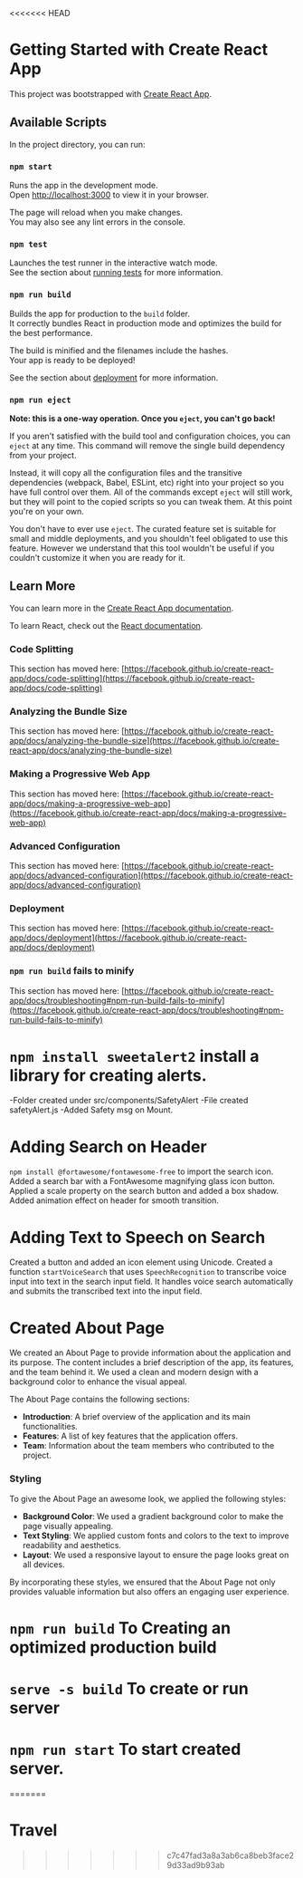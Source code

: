 <<<<<<< HEAD
# Getting Started with Create React App

This project was bootstrapped with [Create React App](https://github.com/facebook/create-react-app).

## Available Scripts

In the project directory, you can run:

### `npm start`

Runs the app in the development mode.\
Open [http://localhost:3000](http://localhost:3000) to view it in your browser.

The page will reload when you make changes.\
You may also see any lint errors in the console.

### `npm test`

Launches the test runner in the interactive watch mode.\
See the section about [running tests](https://facebook.github.io/create-react-app/docs/running-tests) for more information.

### `npm run build`

Builds the app for production to the `build` folder.\
It correctly bundles React in production mode and optimizes the build for the best performance.

The build is minified and the filenames include the hashes.\
Your app is ready to be deployed!

See the section about [deployment](https://facebook.github.io/create-react-app/docs/deployment) for more information.

### `npm run eject`

**Note: this is a one-way operation. Once you `eject`, you can't go back!**

If you aren't satisfied with the build tool and configuration choices, you can `eject` at any time. This command will remove the single build dependency from your project.

Instead, it will copy all the configuration files and the transitive dependencies (webpack, Babel, ESLint, etc) right into your project so you have full control over them. All of the commands except `eject` will still work, but they will point to the copied scripts so you can tweak them. At this point you're on your own.

You don't have to ever use `eject`. The curated feature set is suitable for small and middle deployments, and you shouldn't feel obligated to use this feature. However we understand that this tool wouldn't be useful if you couldn't customize it when you are ready for it.

## Learn More

You can learn more in the [Create React App documentation](https://facebook.github.io/create-react-app/docs/getting-started).

To learn React, check out the [React documentation](https://reactjs.org/).

### Code Splitting

This section has moved here: [https://facebook.github.io/create-react-app/docs/code-splitting](https://facebook.github.io/create-react-app/docs/code-splitting)

### Analyzing the Bundle Size

This section has moved here: [https://facebook.github.io/create-react-app/docs/analyzing-the-bundle-size](https://facebook.github.io/create-react-app/docs/analyzing-the-bundle-size)

### Making a Progressive Web App

This section has moved here: [https://facebook.github.io/create-react-app/docs/making-a-progressive-web-app](https://facebook.github.io/create-react-app/docs/making-a-progressive-web-app)

### Advanced Configuration

This section has moved here: [https://facebook.github.io/create-react-app/docs/advanced-configuration](https://facebook.github.io/create-react-app/docs/advanced-configuration)

### Deployment

This section has moved here: [https://facebook.github.io/create-react-app/docs/deployment](https://facebook.github.io/create-react-app/docs/deployment)

### `npm run build` fails to minify

This section has moved here: [https://facebook.github.io/create-react-app/docs/troubleshooting#npm-run-build-fails-to-minify](https://facebook.github.io/create-react-app/docs/troubleshooting#npm-run-build-fails-to-minify)

# `npm install sweetalert2` install a library for creating alerts.
-Folder created under src/components/SafetyAlert
-File created safetyAlert.js
-Added Safety msg on Mount.

# Adding Search on Header
`npm install @fortawesome/fontawesome-free` to import the search icon. Added a search bar with a FontAwesome magnifying glass icon button. Applied a scale property on the search button and added a box shadow.
Added animation effect on header for smooth transition.

# Adding Text to Speech on Search

Created a button and added an icon element using Unicode. Created a function `startVoiceSearch` that uses `SpeechRecognition` to transcribe voice input into text in the search input field. It handles voice search automatically and submits the transcribed text into the input field.

# Created About Page 
We created an About Page to provide information about the application and its purpose. The content includes a brief description of the app, its features, and the team behind it. We used a clean and modern design with a background color to enhance the visual appeal.

The About Page contains the following sections:

- **Introduction**: A brief overview of the application and its main functionalities.
- **Features**: A list of key features that the application offers.
- **Team**: Information about the team members who contributed to the project.

### Styling

To give the About Page an awesome look, we applied the following styles:

- **Background Color**: We used a gradient background color to make the page visually appealing.
- **Text Styling**: We applied custom fonts and colors to the text to improve readability and aesthetics.
- **Layout**: We used a responsive layout to ensure the page looks great on all devices.

By incorporating these styles, we ensured that the About Page not only provides valuable information but also offers an engaging user experience.


# `npm run build` To Creating an optimized production build
# `serve -s build` To create or run server
# `npm run start` To start created server.

=======
# Travel
>>>>>>> c7c47fad3a8a3ab6ca8beb3face29d33ad9b93ab
